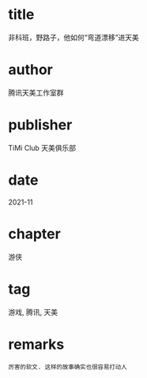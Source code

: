 # title
非科班，野路子，他如何“弯道漂移”进天美

# author
腾讯天美工作室群

# publisher
TiMi Club 天美俱乐部

# date
2021-11

# chapter
游侠

# tag
游戏, 腾讯, 天美

# remarks
`厉害的软文. 这样的故事确实也很容易打动人`
